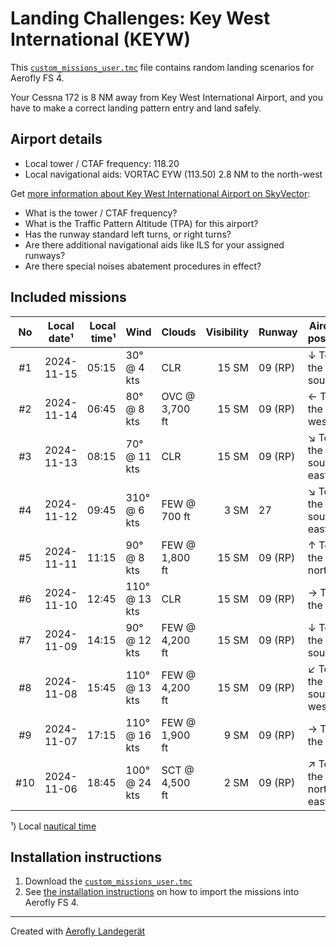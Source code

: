 # Landing Challenges: Key West International (KEYW)

This [`custom_missions_user.tmc`](./custom_missions_user.tmc) file contains random landing scenarios for Aerofly FS 4.

Your Cessna 172 is 8 NM away from Key West International Airport, and you have to make a correct landing pattern entry and land safely.

## Airport details

- Local tower / CTAF frequency: 118.20
- Local navigational aids: VORTAC EYW (113.50) 2.8 NM to the north-west

Get [more information about Key West International Airport on SkyVector](https://skyvector.com/airport/KEYW):

- What is the tower / CTAF frequency?
- What is the Traffic Pattern Altitude (TPA) for this airport?
- Has the runway standard left turns, or right turns?
- Are there additional navigational aids like ILS for your assigned runways?
- Are there special noises abatement procedures in effect?

## Included missions

| No  | Local date¹ | Local time¹ | Wind          | Clouds         | Visibility | Runway  | Aircraft position    |
| :-: | ----------- | ----------: | ------------- | -------------- | ---------: | ------- | -------------------- |
| #1  | 2024-11-15  |       05:15 | 30° @ 4 kts   | CLR            |      15 SM | 09 (RP) | ↓ To the south       |
| #2  | 2024-11-14  |       06:45 | 80° @ 8 kts   | OVC @ 3,700 ft |      15 SM | 09 (RP) | ← To the west        |
| #3  | 2024-11-13  |       08:15 | 70° @ 11 kts  | CLR            |      15 SM | 09 (RP) | ↘ To the south-east |
| #4  | 2024-11-12  |       09:45 | 310° @ 6 kts  | FEW @ 700 ft   |       3 SM | 27      | ↘ To the south-east |
| #5  | 2024-11-11  |       11:15 | 90° @ 8 kts   | FEW @ 1,800 ft |      15 SM | 09 (RP) | ↑ To the north       |
| #6  | 2024-11-10  |       12:45 | 110° @ 13 kts | CLR            |      15 SM | 09 (RP) | → To the east        |
| #7  | 2024-11-09  |       14:15 | 90° @ 12 kts  | FEW @ 4,200 ft |      15 SM | 09 (RP) | ↓ To the south       |
| #8  | 2024-11-08  |       15:45 | 110° @ 13 kts | FEW @ 4,200 ft |      15 SM | 09 (RP) | ↙ To the south-west |
| #9  | 2024-11-07  |       17:15 | 110° @ 16 kts | FEW @ 1,900 ft |       9 SM | 09 (RP) | → To the east        |
| #10 | 2024-11-06  |       18:45 | 100° @ 24 kts | SCT @ 4,500 ft |       2 SM | 09 (RP) | ↗ To the north-east |

¹) Local [nautical time](https://en.wikipedia.org/wiki/Nautical_time)

## Installation instructions

1. Download the [`custom_missions_user.tmc`](./custom_missions_user.tmc)
2. See [the installation instructions](https://fboes.github.io/aerofly-missions/docs/generic-installation.html) on how to import the missions into Aerofly FS 4.

---

Created with [Aerofly Landegerät](https://github.com/fboes/aerofly-patterns)

